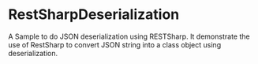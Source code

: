RestSharpDeserialization
========================

A Sample to do JSON deserialization using RESTSharp.
It demonstrate the use of RestSharp to convert JSON string into a class object using deserialization.

